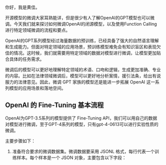 你好，我是黄佳。

开源模型的微调大家耳熟能详，但是很少有人了解OpenAI的GPT模型也可以微调。今天我们就来探讨如何微调OpenAI的闭源模型，以及使用Function Calling进行特定领域微调的流程和要点。

OpenAI的GPT系列模型经过海量数据的预训练，已经具备了强大的自然语言理解和生成能力。但面对特定领域的应用场景，预训练模型难免会有知识盲区和表现欠佳的情况。这时候，我们就需要用特定领域的数据对模型进行微调，让模型更加贴合具体的任务需求。

微调后的模型可以更好地理解特定领域的术语、口吻和逻辑，生成更加准确、专业的内容。比如在法律领域微调后，模型可以更好地分析案情，援引法条，给出有说服力的法律意见。因此，微调 GPT 家族的模型还是能进一步拓展 OpenAI 这一系列模型的应用场景和落地空间。

## OpenAI 的 Fine-Tuning 基本流程

OpenAI为GPT-3.5系列的模型提供了 Fine-Tuning API，我们可以用自己的数据对模型进行微调，至于GPT-4系列的模型，只有gpt-4-0613可以进行实验性质的微调。

主要步骤如下：

1. 准备符合要求的微调数据集。微调数据要采用 JSONL 格式，每行代表一个训练样本。每个样本是一个 JSON 对象，主要包含以下字段：